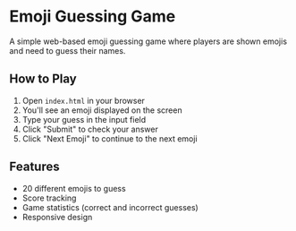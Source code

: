 # Emoji Guessing Game

A simple web-based emoji guessing game where players are shown emojis and need to guess their names.

## How to Play

1. Open `index.html` in your browser
2. You'll see an emoji displayed on the screen
3. Type your guess in the input field
4. Click "Submit" to check your answer
5. Click "Next Emoji" to continue to the next emoji

## Features

- 20 different emojis to guess
- Score tracking
- Game statistics (correct and incorrect guesses)
- Responsive design